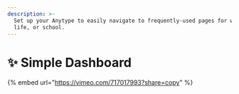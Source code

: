 ```yaml
---
description: >-
  Set up your Anytype to easily navigate to frequently-used pages for work,
  life, or school.
---
```


# ✨ Simple Dashboard

{% embed url="https://vimeo.com/717017993?share=copy" %}
